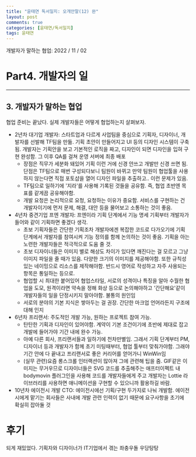 ```yaml
---
title: "윤태연 독서일지: 오개안말(12) 완"
layout: post
comments: true
categories: [윤태연/독서일지]
tags: 윤태연
---
```


개발자가 말하는 협업: 2022 / 11 / 02

# Part4. 개발자의 일

---

## 3. 개발자가 말하는 협업

협업 준비는 끝났다. 실제 개발자들은 어떻게 협업하는지 살펴보자.

- 2년차 대기업 개발자: 스타트업과 다르게 사업팀을 중심으로 기획자, 디자이너, 개발자를 선발해 TF팀을 만듦. 기획 초안이 만들어지고 UI 등의 디자인 시스템이 구축됨. 개발자는 기획안을 보고 기본적인 로직을 짜고, 디자인이 되면 디자인을 입혀 구현 완성함. 그 이후 QA를 걸쳐 운영 서버에 최종 배포
  - 장점은 직무가 세분화 돼있어 기획 이런 거에 신경 안쓰고 개발만 신경 쓰면 됨. 단점은 TF팀으로 매번 구성되다보니 팀원이 바뀌고 만약 팀원이 협업툴을 사용하지 않는다면 직접 포토샵을 열어 디자인 파일을 추출하고.. 이런 문제가 있음.
  - TF팀으로 일하기에 '지라'를 사용해 기록된 것들을 공유함. 즉, 협업 초반엔 목표를 같게끔 공유해야함.
  - 개발 요청은 논리적으로 요청, 요청하는 이유가 중요함. 서비스를 구현하는 건 개발자이기에 먼저 문제, 해결, 대안 등을 물어보고 소통하는 것이 좋음.
- 4년차 중견기업 프엔 개발자: 프엔이라 기획 단계에서 기능 명세 기획부터 개발자가 들어와 같이 기획하면 좋겠다 생각.
  - 초보 기획자들은 간단한 기획조차 개발자에겐 복잡한 코드로 다가오기에 기획 단계에서 개발자를 참여시켜 기능 정의를 함께 논의하는 것이 좋음. 기획을 아는 노련한 개발자들은 적극적으로 도움 줄 것.
  - 초보 디자이너들은 이미지 별로 해상도 차이가 있다면 깨진다는 걸 모르고 그냥 이미지 파일을 줄 때가 있음. 다양한 크기의 이미지를 제공해야함. 또한 규칙성있는 네이밍으로 리소스를 제작해야함. 반드시 영어로 작성하고 자주 사용되는 항목은 통일하는 등으로.
  - 협업할 시 최대한 붙어있어 협업스타일, 서로의 성격이나 특징을 알아 수월한 협업을 도모, 원격이라면 약속을 정해 화상 등으로 논의해야하고 '간단해요'같이 개발자들의 일을 단정시키지 말아야함. 불통의 원인임
  - 서로의 분야의 기본 지식은 쌓아두는 걸 권장. 간단한 마크업 언어라든지 구조에 대해 인지
- 6년차 프리랜서: 주도적인 개발 가능, 원하는 프로젝트 참여 가능.
  - 탄탄한 기획과 디자인이 있어야함. 계약이 기본 조건이기에 초반에 제대로 잡고 개발에 들어가야 기간 내에 완수 가능.
  - 아예 다른 회사, 프리랜서들과 일하기에 천차만별임. 그래서 기획 단계부터 PM, 디자이너 등과 개발자가 함께 초기 미팅때부터, 협업 툴부터 맞춰가야함. 그래야 기간 안에 다 끝내고 프리랜서로 좋은 커리어를 얻어가니 WinWin임
  - (실무 관련)요즘 롱스크롤 인터랙션이 많아져 그에 관련해 팁을 줌. GIF같은 이미지는 무거우므로 디자이너들은 SVG 코드를 추출해주는 애프터이펙트 내 bodymovin 플러그인을 사용해 코드를 개발자들에게 주고 개발자는 Lottie 라이브러리를 사용하면 애니메이션을 구현할 수 있으니까 활용하길 바람.
- 10년차 에이전시 개발 CTO: 에이전시에선 기획/구현 두가지로 나눠 개발함. 에이전시에게 맡기는 회사들은 사내에 개발 관련 인력이 없기 때문에 요구사항을 초기에 확실히 잡아둘 것

# 후기

되게 재밌었다. 기획자와 디자이너가 IT기업에서 겪는 좌충우돌 우당탕탕
